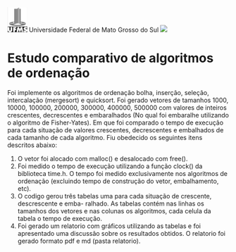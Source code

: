 ![](img//Aspose.Words.68e5d37e-2bf4-45cb-9c50-a1201ec048ba.001.jpeg)   Universidade Federal de Mato Grosso do Sul   ![](img//Aspose.Words.68e5d37e-2bf4-45cb-9c50-a1201ec048ba.002.png)

# Estudo comparativo de algoritmos de ordenação

  Foi implemente os algoritmos de ordenação bolha, inserção, seleção, intercalação (mergesort) e quicksort. Foi gerado vetores de tamanhos 1000, 10000, 100000, 200000, 300000, 400000, 500000 com valores de inteiros crescentes, decrescentes e embaralhados (No qual foi embaralhe utilizando o algoritmo de Fisher-Yates). Em que foi comparado o tempo de execução para cada situação de valores crescentes, decrescentes e embalhados de cada tamanho de cada algoritmo. Fiu obedecido os seguintes itens descritos abaixo:

1) O vetor foi alocado com malloc() e desalocado com free().
2) Foi medido o tempo de execução utilizando a função clock() da biblioteca time.h. O tempo foi medido exclusivamente nos algoritmos de ordenação (excluindo tempo de construção do vetor, embalhamento, etc).
3) O codigo gerou três tabelas uma para cada situação de crescente, descrescente e emba- ralhado. As tabelas contém nas linhas os tamanhos dos vetores e nas colunas os algoritmos, cada celula da tabela o tempo de execução.
4) Foi gerado um relatorio com gráficos utilizando as tabelas e foi apresentado uma discussão sobre os resultados obtidos. O relatorio foi gerado formato pdf e md (pasta relatorio).
